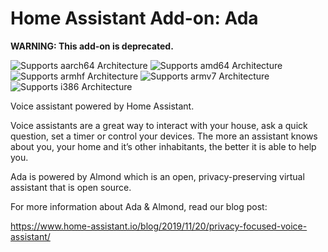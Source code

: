# Home Assistant Add-on: Ada

**WARNING: This add-on is deprecated.**

![Supports aarch64 Architecture][aarch64-shield] ![Supports amd64 Architecture][amd64-shield] ![Supports armhf Architecture][armhf-shield] ![Supports armv7 Architecture][armv7-shield] ![Supports i386 Architecture][i386-shield]

Voice assistant powered by Home Assistant.

Voice assistants are a great way to interact with your house, ask a quick
question, set a timer or control your devices. The more an assistant knows about
you, your home and it’s other inhabitants, the better it is able to help you.

Ada is powered by Almond which is an open, privacy-preserving virtual assistant
that is open source.

For more information about Ada & Almond, read our blog post:

<https://www.home-assistant.io/blog/2019/11/20/privacy-focused-voice-assistant/>

[aarch64-shield]: https://img.shields.io/badge/aarch64-no-red.svg
[amd64-shield]: https://img.shields.io/badge/amd64-yes-green.svg
[armhf-shield]: https://img.shields.io/badge/armhf-yes-green.svg
[armv7-shield]: https://img.shields.io/badge/armv7-yes-green.svg
[i386-shield]: https://img.shields.io/badge/i386-no-red.svg
